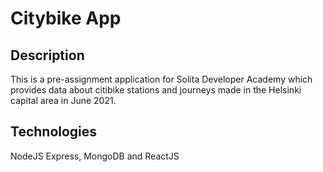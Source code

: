 # Citybike App

## Description

This is a pre-assignment application for Solita Developer Academy which provides data about citibike stations and journeys made in the Helsinki capital area in June 2021.

## Technologies

NodeJS Express, MongoDB and ReactJS
